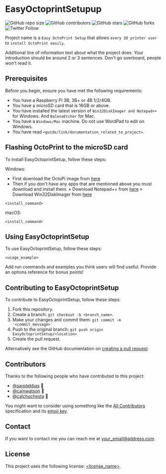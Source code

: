 # EasyOctoprintSetupup

![GitHub repo size](https://img.shields.io/github/repo-size/sarptekbas/EasyOctoprintSetup)
![GitHub contributors](https://img.shields.io/github/contributors/sarptekbas/EasyOctoprintSetup)
![GitHub stars](https://img.shields.io/github/stars/sarptekbas/EasyOctoprintSetup?style=social)
![GitHub forks](https://img.shields.io/github/forks/sarptekbas/EasyOctoprintSetup?style=social)
![Twitter Follow](https://img.shields.io/twitter/follow/sarptekbas?style=social)

Project name is a `Easy OctoPrint Setup` that allows `every 3D printer user` to `install OctoPrint easily`.

Additional line of information text about what the project does. Your introduction should be around 2 or 3 sentences. Don't go overboard, people won't read it.

## Prerequisites

Before you begin, ensure you have met the following requirements:
<!--- These are just example requirements. Add, duplicate or remove as required --->
* You have a Raspberry Pi 3B, 3B+ or 4B 1/2/4GB.
* You have a microSD card that is 16GB or above.
* You have installed the latest version of `Win32DiskImager and Notepad++` for Windows. And `BalenaEtcher` for Mac.
* You have a `Windows/Mac` machine. Do not use WordPad to edit on Windows.
* You have read `<guide/link/documentation_related_to_project>`.

## Flashing OctoPrint to the microSD card

To install EasyOctoprintSetup, follow these steps:


Windows:
* First download the OctoPi image from [here](https://octopi.octoprint.org/latest)
* Then if you don't have any apps that are mentioned above you must download and install them.
 » Download Notepad++ from [here](https://notepad-plus-plus.org/downloads/v7.9.1/)
 » Download Win32DiskImager from [here](https://sourceforge.net/projects/win32diskimager/files/latest/download)

```
<install_command>
```
macOS:
```
<install_command>
```

## Using EasyOctoprintSetup

To use EasyOctoprintSetup, follow these steps:

```
<usage_example>
```

Add run commands and examples you think users will find useful. Provide an options reference for bonus points!

## Contributing to EasyOctoprintSetup
<!--- If your README is long or you have some specific process or steps you want contributors to follow, consider creating a separate CONTRIBUTING.md file--->
To contribute to EasyOctoprintSetup, follow these steps:

1. Fork this repository.
2. Create a branch: `git checkout -b <branch_name>`.
3. Make your changes and commit them: `git commit -m '<commit_message>'`
4. Push to the original branch: `git push origin EasyOctoprintSetup/<location>`
5. Create the pull request.

Alternatively see the GitHub documentation on [creating a pull request](https://help.github.com/en/github/collaborating-with-issues-and-pull-requests/creating-a-pull-request).

## Contributors

Thanks to the following people who have contributed to this project:

* [@sarptekbas](https://github.com/sarptekbas) 📖
* [@cainwatson](https://github.com/cainwatson) 🐛
* [@calchuchesta](https://github.com/calchuchesta) 🐛

You might want to consider using something like the [All Contributors](https://github.com/all-contributors/all-contributors) specification and its [emoji key](https://allcontributors.org/docs/en/emoji-key).

## Contact

If you want to contact me you can reach me at <your_email@address.com>.

## License
<!--- If you're not sure which open license to use see https://choosealicense.com/--->

This project uses the following license: [<license_name>](<link>).